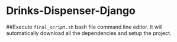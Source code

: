 # Drinks-Dispenser-Django

##Execute `final_script.sh` bash file command line editor. It will automatically download all the dependencies and setup the project.
